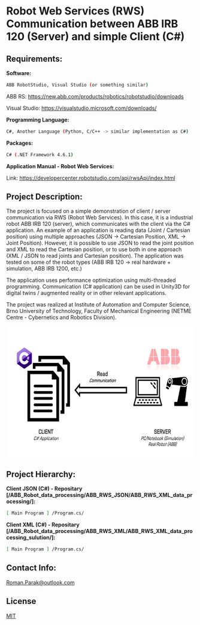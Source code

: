 # Robot Web Services (RWS) Communication between ABB IRB 120 (Server) and simple Client (C#)

## Requirements:

**Software:**
```bash
ABB RobotStudio, Visual Studio (or something similar)
```
ABB RS: https://new.abb.com/products/robotics/robotstudio/downloads

Visual Studio: https://visualstudio.microsoft.com/downloads/

**Programming Language:**
```bash
C#, Another Language (Python, C/C++ -> similar implementation as C#)
```

**Packages:**
```bash
C# (.NET Framework 4.6.1)
```

**Application Manual - Robot Web Services:**

Link: https://developercenter.robotstudio.com/api/rwsApi/index.html

## Project Description:

The project is focused on a simple demonstration of client / server communication via RWS (Robot Web Services). In this case, it is a industrial robot ABB IRB 120 (server), which communicates with the client via the C# application. An example of an application is reading data (Joint / Cartesian position) using multiple approaches (JSON -> Cartesian Position, XML -> Joint Position). However, it is possible to use JSON to read the joint position and XML to read the Cartesian position, or to use both in one approach (XML / JSON to read joints and Cartesian position). The application was tested on some of the robot types (ABB IRB 120 -> real hardware + simulation, ABB IRB 1200, etc.)

The application uses performance optimization using multi-threaded programming. Communication (C# application) can be used in Unity3D for digital twins / augmented reality or in other relevant applications.

The project was realized at Institute of Automation and Computer Science, Brno University of Technology, Faculty of Mechanical Engineering (NETME Centre - Cybernetics and Robotics Division).

<p align="center">
<img src=https://github.com/rparak/ABB_Robot_data_processing/blob/main/images/communication_scheme.png width="650" height="350">
</p>

## Project Hierarchy:

**Client JSON (C#) - Repositary [/ABB_Robot_data_processing/ABB_RWS_JSON/ABB_RWS_XML_data_processing/]:**

```bash
[ Main Program ] /Program.cs/
```

**Client XML (C#) - Repositary [/ABB_Robot_data_processing/ABB_RWS_XML/ABB_RWS_XML_data_processing_sulution/]:**

```bash
[ Main Program ] /Program.cs/
```

## Contact Info:
Roman.Parak@outlook.com

## License
[MIT](https://choosealicense.com/licenses/mit/)
